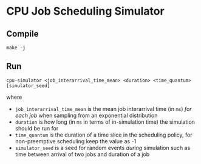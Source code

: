 # CPU Job Scheduling Simulator
## Compile
```
make -j
```
## Run
```
cpu-simulator <job_interarrival_time_mean> <duration> <time_quantum> [simulator_seed]
```
where
 - `job_interarrival_time_mean` is the mean job interarrival time (in `ms`) *for each job* when sampling from an exponential distribution
 - `duration` is how long (in `ms` in terms of in-simulation time) the simulation should be run for
 - `time_quantum` is the duration of a time slice in the scheduling policy, for non-preemptive scheduling keep the value as -1
 - `simulator_seed` is a seed for random events *during* simulation such as time between arrival of two jobs and duration of a job
